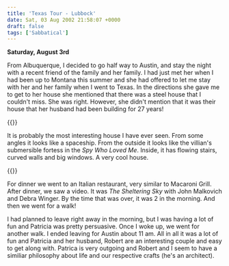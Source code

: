 ```yaml
---
title: 'Texas Tour - Lubbock'
date: Sat, 03 Aug 2002 21:58:07 +0000
draft: false
tags: ['Sabbatical']
---
```


**Saturday, August 3rd** 

From Albuquerque, I decided to go half way to Austin, and stay the night with a recent friend of the family and her family. I had just met her when I had been up to Montana this summer and she had offered to let me stay with her and her family when I went to Texas. In the directions she gave me to get to her house she mentioned that there was a steel house that I couldn't miss. She was right. However, she didn't mention that it was their house that her husband had been building for 27 years! 

{{<img-center src="/images/Steel_House.jpg" title="The Steel House">}}

It is probably the most interesting house I have ever seen. From some angles it looks like a spaceship. From the outside it looks like the villian's submersible fortess in the _Spy Who Loved Me_. Inside, it has flowing stairs, curved walls and big windows. A very cool house. 

{{<img-center src="/images/Steel_House_2.jpg" title="Inside">}}

For dinner we went to an Italian restaurant, very similar to Macaroni Grill. After dinner, we saw a video. It was _The Sheltering Sky_ with John Malkovich and Debra Winger. By the time that was over, it was 2 in the morning. And then we went for a walk! 

I had planned to leave right away in the morning, but I was having a lot of fun and Patricia was pretty persuasive. Once I woke up, we went for another walk. I ended leaving for Austin about 11 am. All in all it was a lot of fun and Patricia and her husband, Robert are an interesting couple and easy to get along with. Patrica is very outgoing and Robert and I seem to have a similiar philosophy about life and our respective crafts (he's an architect).